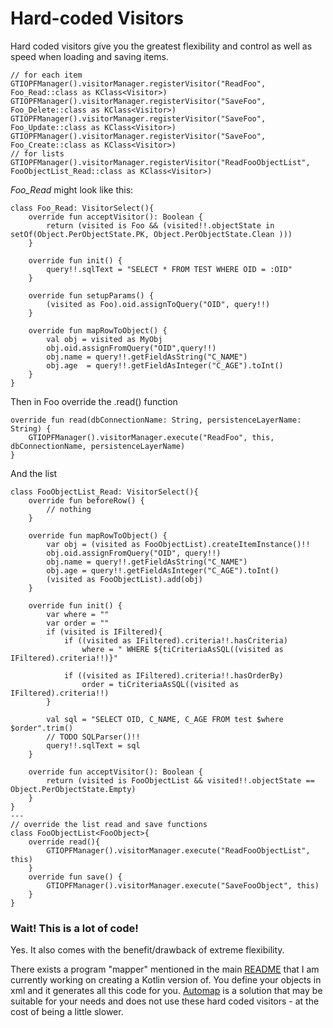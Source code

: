 # Hard-coded Visitors

Hard coded visitors give you the greatest flexibility and control as well as speed when loading and saving items.

~~~
// for each item
GTIOPFManager().visitorManager.registerVisitor("ReadFoo", Foo_Read::class as KClass<Visitor>)
GTIOPFManager().visitorManager.registerVisitor("SaveFoo", Foo_Delete::class as KClass<Visitor>)
GTIOPFManager().visitorManager.registerVisitor("SaveFoo", Foo_Update::class as KClass<Visitor>)
GTIOPFManager().visitorManager.registerVisitor("SaveFoo", Foo_Create::class as KClass<Visitor>)
// for lists
GTIOPFManager().visitorManager.registerVisitor("ReadFooObjectList", FooObjectList_Read::class as KClass<Visitor>)
~~~
*Foo_Read* might look like this:
~~~
class Foo_Read: VisitorSelect(){
    override fun acceptVisitor(): Boolean {
        return (visited is Foo && (visited!!.objectState in setOf(Object.PerObjectState.PK, Object.PerObjectState.Clean )))
    }

    override fun init() {
        query!!.sqlText = "SELECT * FROM TEST WHERE OID = :OID"
    }

    override fun setupParams() {
        (visited as Foo).oid.assignToQuery("OID", query!!)
    }

    override fun mapRowToObject() {
        val obj = visited as MyObj
        obj.oid.assignFromQuery("OID",query!!)
        obj.name = query!!.getFieldAsString("C_NAME")
        obj.age  = query!!.getFieldAsInteger("C_AGE").toInt()
    }
}
~~~

Then in Foo override the .read() function
~~~
override fun read(dbConnectionName: String, persistenceLayerName: String) {
    GTIOPFManager().visitorManager.execute("ReadFoo", this, dbConnectionName, persistenceLayerName)
}
~~~

And the list
~~~
class FooObjectList_Read: VisitorSelect(){
    override fun beforeRow() {
        // nothing
    }

    override fun mapRowToObject() {        
        var obj = (visited as FooObjectList).createItemInstance()!!
        obj.oid.assignFromQuery("OID", query!!)
        obj.name = query!!.getFieldAsString("C_NAME")
        obj.age = query!!.getFieldAsInteger("C_AGE").toInt()
        (visited as FooObjectList).add(obj)
    }

    override fun init() {
        var where = ""
        var order = ""
        if (visited is IFiltered){
            if ((visited as IFiltered).criteria!!.hasCriteria)
                where = " WHERE ${tiCriteriaAsSQL((visited as IFiltered).criteria!!)}"

            if ((visited as IFiltered).criteria!!.hasOrderBy)
                order = tiCriteriaAsSQL((visited as IFiltered).criteria!!)
        }

        val sql = "SELECT OID, C_NAME, C_AGE FROM test $where $order".trim()
        // TODO SQLParser()!!
        query!!.sqlText = sql
    }

    override fun acceptVisitor(): Boolean {        
        return (visited is FooObjectList && visited!!.objectState == Object.PerObjectState.Empty)
    }
}
---
// override the list read and save functions
class FooObjectList<FooObject>{
    override read(){
        GTIOPFManager().visitorManager.execute("ReadFooObjectList", this)
    }
    override fun save() {            
        GTIOPFManager().visitorManager.execute("SaveFooObject", this)
    }
}
~~~

### Wait! This is a lot of code!
Yes. It also comes with the benefit/drawback of extreme flexibility.

There exists a program "mapper" mentioned in the main [README](./README.md) that I am currently working on creating a Kotlin version of.
You define your objects in xml and it generates all this code for you. [Automap](./README-automap.md) is a solution
that may be suitable for your needs and does not use these hard coded visitors - at the cost of being a little slower.